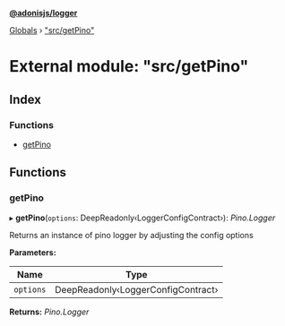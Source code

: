 **[@adonisjs/logger](../README.md)**

[Globals](../README.md) › ["src/getPino"](_src_getpino_.md)

# External module: "src/getPino"

## Index

### Functions

* [getPino](_src_getpino_.md#getpino)

## Functions

###  getPino

▸ **getPino**(`options`: DeepReadonly‹LoggerConfigContract›): *Pino.Logger*

Returns an instance of pino logger by adjusting the config options

**Parameters:**

Name | Type |
------ | ------ |
`options` | DeepReadonly‹LoggerConfigContract› |

**Returns:** *Pino.Logger*